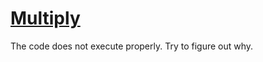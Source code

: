# [Multiply](https://www.codewars.com/kata/50654ddff44f800200000004)
The code does not execute properly. Try to figure out why.